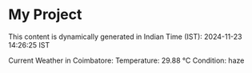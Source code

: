 # My Project

This content is dynamically generated in Indian Time (IST): 2024-11-23 14:26:25 IST


Current Weather in Coimbatore:
Temperature: 29.88 °C
Condition: haze
